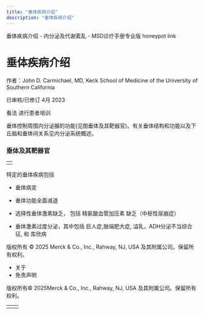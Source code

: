 ```yaml
---
title: "垂体疾病介绍"
description: "垂体疾病介绍"
---
```


﻿垂体疾病介绍 \- 内分泌及代谢紊乱 \- MSD诊疗手册专业版 honeypot link

# 垂体疾病介绍

作者：John D. Carmichael, MD, Keck School of Medicine of the University of Southern California

已审核/已修订 4月 2023

看法 进行患者培训

垂体控制周围内分泌腺的功能(见图垂体及其靶器官)。有关垂体结构和功能以及下丘脑和垂体间关系见内分泌系统概述。

### 垂体及其靶器官

|     |
| --- |
|  |

特定的垂体疾病包括

- 垂体病变

- 垂体功能全面减退

- 选择性垂体激素缺乏， 包括 精氨酸血管加压素 缺乏（中枢性尿崩症）

- 垂体激素过度分泌，其中包括 巨人症,肢端肥大症, 溢乳，ADH分泌不当综合征, 和 库欣病




版权所有 © 2025
Merck & Co., Inc., Rahway, NJ, USA 及其附属公司。保留所有权利。

- 关于
- 免责声明

版权所有© 2025Merck & Co., Inc., Rahway, NJ, USA 及其附属公司。保留所有权利。

|     |     |
| --- | --- |
|  |  |